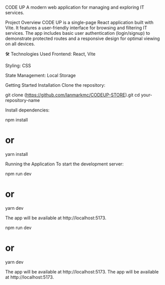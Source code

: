 CODE UP
A modern web application for managing and exploring IT services.

Project Overview
CODE UP is a single-page React application built with Vite. It features a user-friendly interface for browsing and filtering IT services. The app includes basic user authentication (login/signup) to demonstrate protected routes and a responsive design for optimal viewing on all devices.

🛠️ Technologies Used
Frontend: React, Vite

Styling: CSS

State Management: Local Storage

Getting Started
Installation
Clone the repository:

git clone (https://github.com/Ianmarkmc/CODEUP-STORE).git
cd your-repository-name


Install dependencies:

npm install

# or

yarn install

Running the Application
To start the development server:

npm run dev

# or

yarn dev

The app will be available at http://localhost:5173.

npm run dev
# or
yarn dev

The app will be available at http://localhost:5173.
The app will be available at http://localhost:5173.

